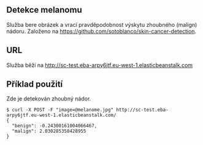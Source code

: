 ## Detekce melanomu

Služba bere obrázek a vrací pravděpodobnost výskytu zhoubného (malign) nádoru.
Založeno na https://github.com/sotoblanco/skin-cancer-detection.

## URL
Služba běží na http://sc-test.eba-arpy6jtf.eu-west-1.elasticbeanstalk.com

## Příklad použití 
Zde je detekován zhoubný nádor.

```
$ curl -X POST -F "image=@melanome.jpg" http://sc-test.eba-arpy6jtf.eu-west-1.elasticbeanstalk.com/
{
  "benign": -0.24300161004066467,
  "malign": 2.030285358428955
}
```
